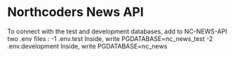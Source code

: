 # Northcoders News API

To connect with the test and development databases, add to NC-NEWS-API two .env files :
-1 .env.test
Inside, write PGDATABASE=nc_news_test
-2 .env.development
Inside, write PGDATABASE=nc_news
